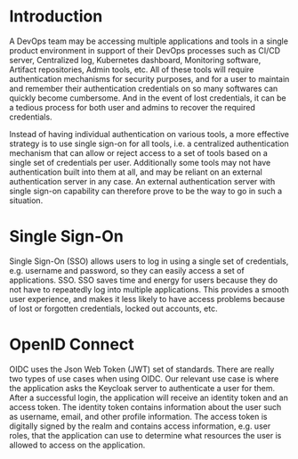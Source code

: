 # Introduction

A DevOps team may be accessing multiple applications and tools in a single product environment in support of their DevOps processes such as CI/CD server, Centralized log, Kubernetes dashboard, Monitoring software, Artifact repositories, Admin tools, etc. All of these tools will require authentication mechanisms for security purposes, and for a user to maintain and remember their authentication credentials on so many softwares can quickly become cumbersome. And in the event of lost credentials, it can be a tedious process for both user and admins to recover the required credentials.

Instead of having individual authentication on various tools, a more effective strategy is to use single sign-on for all tools, i.e. a centralized authentication mechanism that can allow or reject access to a set of tools based on a single set of credentials per user. Additionally some tools may not have authentication built into them at all, and may be reliant on an external authentication server in any case. An external authentication server with single sign-on capability can therefore prove to be the way to go in such a situation.

# Single Sign-On

Single Sign-On (SSO) allows users to log in using a single set of credentials, e.g. username and password, so they can easily access a set of applications. SSO. SSO saves time and energy for users because they do not have to repeatedly log into multiple applications. This provides a smooth user experience, and makes it less likely to have access problems because of lost or forgotten credentials, locked out accounts, etc.

# OpenID Connect

OIDC uses the Json Web Token (JWT) set of standards. There are really two types of use cases when using OIDC. Our relevant use case is where the application asks the Keycloak server to authenticate a user for them. After a successful login, the application will receive an identity token and an access token. The identity token contains information about the user such as username, email, and other profile information. The access token is digitally signed by the realm and contains access information, e.g. user roles, that the application can use to determine what resources the user is allowed to access on the application.
